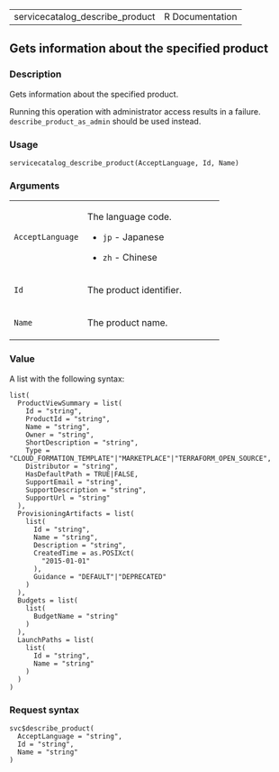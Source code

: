 <table style="width: 100%;">
<tbody>
<tr class="odd">
<td>servicecatalog_describe_product</td>
<td style="text-align: right;">R Documentation</td>
</tr>
</tbody>
</table>

## Gets information about the specified product

### Description

Gets information about the specified product.

Running this operation with administrator access results in a failure.
`describe_product_as_admin` should be used instead.

### Usage

    servicecatalog_describe_product(AcceptLanguage, Id, Name)

### Arguments

<table>
<colgroup>
<col style="width: 35%" />
<col style="width: 65%" />
</colgroup>
<tbody>
<tr class="odd">
<td><code
id="servicecatalog_describe_product_:_AcceptLanguage">AcceptLanguage</code></td>
<td><p>The language code.</p>
<ul>
<li><p><code>jp</code> - Japanese</p></li>
<li><p><code>zh</code> - Chinese</p></li>
</ul></td>
</tr>
<tr class="even">
<td><code id="servicecatalog_describe_product_:_Id">Id</code></td>
<td><p>The product identifier.</p></td>
</tr>
<tr class="odd">
<td><code id="servicecatalog_describe_product_:_Name">Name</code></td>
<td><p>The product name.</p></td>
</tr>
</tbody>
</table>

### Value

A list with the following syntax:

    list(
      ProductViewSummary = list(
        Id = "string",
        ProductId = "string",
        Name = "string",
        Owner = "string",
        ShortDescription = "string",
        Type = "CLOUD_FORMATION_TEMPLATE"|"MARKETPLACE"|"TERRAFORM_OPEN_SOURCE",
        Distributor = "string",
        HasDefaultPath = TRUE|FALSE,
        SupportEmail = "string",
        SupportDescription = "string",
        SupportUrl = "string"
      ),
      ProvisioningArtifacts = list(
        list(
          Id = "string",
          Name = "string",
          Description = "string",
          CreatedTime = as.POSIXct(
            "2015-01-01"
          ),
          Guidance = "DEFAULT"|"DEPRECATED"
        )
      ),
      Budgets = list(
        list(
          BudgetName = "string"
        )
      ),
      LaunchPaths = list(
        list(
          Id = "string",
          Name = "string"
        )
      )
    )

### Request syntax

    svc$describe_product(
      AcceptLanguage = "string",
      Id = "string",
      Name = "string"
    )
